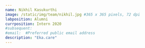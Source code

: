 ```yaml
---
name: Nikhil Kasukurthi
image: /static/img/team/nikhil.jpg #365 x 365 pixels, 72 dpi
labposition: Alumni 
currposition: Intern 2020
#subsequent: 
#email:  #Preferred public email address
description: "Eka.care"
---
```


